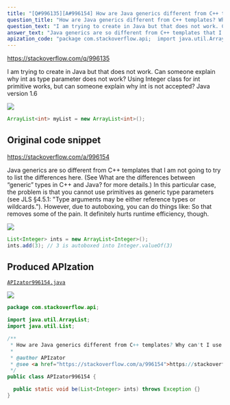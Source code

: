 ```yaml
---
title: "[Q#996135][A#996154] How are Java generics different from C++ templates? Why can't I use int as a parameter?"
question_title: "How are Java generics different from C++ templates? Why can't I use int as a parameter?"
question_text: "I am trying to create in Java but that does not work. Can someone explain why int as type parameter does not work? Using Integer class for int primitive works, but can someone explain why int is not accepted? Java version 1.6"
answer_text: "Java generics are so different from C++ templates that I am not going to try to list the differences here. (See What are the differences between “generic” types in C++ and Java? for more details.) In this particular case, the problem is that you cannot use primitives as generic type parameters (see JLS §4.5.1: \"Type arguments may be either reference types or wildcards.\"). However, due to autoboxing, you can do things like: So that removes some of the pain. It definitely hurts runtime efficiency, though."
apization_code: "package com.stackoverflow.api;  import java.util.ArrayList; import java.util.List;  /**  * How are Java generics different from C++ templates? Why can't I use int as a parameter?  *  * @author APIzator  * @see <a href=\"https://stackoverflow.com/a/996154\">https://stackoverflow.com/a/996154</a>  */ public class APIzator996154 {    public static void be(List<Integer> ints) throws Exception {} }"
---
```


https://stackoverflow.com/q/996135

I am trying to create
in Java but that does not work.
Can someone explain why int as type parameter does not work?
Using Integer class for int primitive works, but can someone explain why int is not accepted?
Java version 1.6


<div class="code-logo"><img src="/stackoverflow.png" /></div>

```java
ArrayList<int> myList = new ArrayList<int>();
```


## Original code snippet

https://stackoverflow.com/a/996154

Java generics are so different from C++ templates that I am not going to try to list the differences here. (See What are the differences between “generic” types in C++ and Java? for more details.)
In this particular case, the problem is that you cannot use primitives as generic type parameters (see JLS §4.5.1: &quot;Type arguments may be either reference types or wildcards.&quot;).
However, due to autoboxing, you can do things like:
So that removes some of the pain. It definitely hurts runtime efficiency, though.

<div class="code-logo"><img src="/stackoverflow.png" /></div>

```java
List<Integer> ints = new ArrayList<Integer>();
ints.add(3); // 3 is autoboxed into Integer.valueOf(3)
```

## Produced APIzation

[`APIzator996154.java`](https://github.com/blind-papers/apization-temp-data/raw/main/search/APIzator996154.java)

<div class="code-logo"><img src="/apizator.png" /></div>

```java
package com.stackoverflow.api;

import java.util.ArrayList;
import java.util.List;

/**
 * How are Java generics different from C++ templates? Why can't I use int as a parameter?
 *
 * @author APIzator
 * @see <a href="https://stackoverflow.com/a/996154">https://stackoverflow.com/a/996154</a>
 */
public class APIzator996154 {

  public static void be(List<Integer> ints) throws Exception {}
}

```